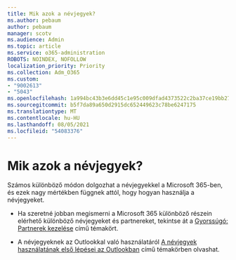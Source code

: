 ```yaml
---
title: Mik azok a névjegyek?
ms.author: pebaum
author: pebaum
manager: scotv
ms.audience: Admin
ms.topic: article
ms.service: o365-administration
ROBOTS: NOINDEX, NOFOLLOW
localization_priority: Priority
ms.collection: Adm_O365
ms.custom:
- "9002613"
- "5043"
ms.openlocfilehash: 1a994bc43b3e6dd45c1e95c009dfad4373522c2ba37ce19bb270922e155c85b5
ms.sourcegitcommit: b5f7da89a650d2915dc652449623c78be6247175
ms.translationtype: MT
ms.contentlocale: hu-HU
ms.lasthandoff: 08/05/2021
ms.locfileid: "54083376"
---
```

# <a name="what-are-contacts"></a>Mik azok a névjegyek?

Számos különböző módon dolgozhat a névjegyekkel a Microsoft 365-ben, és ezek nagy mértékben függnek attól, hogy hogyan használja a névjegyeket.

- Ha szeretné jobban megismerni a Microsoft 365 különböző részein elérhető különböző névjegyeket és partnereket, tekintse át a [Gyorssúgó: Partnerek kezelése](https://docs.microsoft.com/microsoft-365/admin/misc/ways-to-manage-contacts?view=o365-worldwide) című témakört.

- A névjegyeknek az Outlookkal való használatáról [A névjegyek használatának első lépései az Outlookban](https://support.office.com/article/using-contacts-people-in-outlook-on-the-web-1e3438c7-26b2-420c-87de-3cea9d31b5cb?WT.mc_id=365AdminCSH&ui=en-US&rs=en-US&ad=US) című témakörben olvashat.
